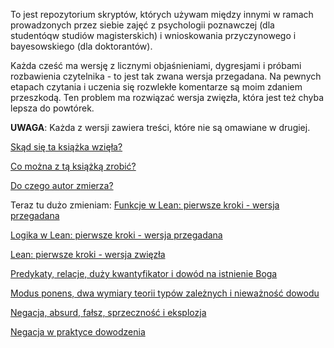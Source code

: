 To jest repozytorium skryptów, których używam między innymi w ramach prowadzonych przez siebie zajęć
z psychologii poznawczej (dla studentóqw studiów magisterskich) i wnioskowania przyczynowego i
bayesowskiego (dla doktorantów).

Każda cześć ma wersję z licznymi objaśnieniami, dygresjami i próbami rozbawienia czytelnika - to
jest tak zwana wersja przegadana. Na pewnych etapach czytania i uczenia się rozwlekłe komentarze są
moim zdaniem przeszkodą. Ten problem ma rozwiązać wersja zwięzła, która jest też chyba lepsza do
powtórek.

**UWAGA**: Każda z wersji zawiera treści, które nie są omawiane w drugiej.

[Skąd się ta książka wzięła?](./rozdzialy/00_Wprowadzenie.md)

[Co można z tą książką zrobić?](./rozdzialy/01_Jak_sie_uczyc.md)

[Do czego autor zmierza?](./rozdzialy/02_Cel.md)

Teraz tu dużo zmieniam: [Funkcje w Lean: pierwsze kroki - wersja przegadana](./rozdzialy/03_Funkcje_w_Lean.md)

[Logika w Lean: pierwsze kroki - wersja przegadana](./02_Logika_w_Lean.md)

[Lean: pierwsze kroki - wersja zwięzła](./01z_Funkcje_i_Logika_w_Lean.md)

[Predykaty, relacje, duży kwantyfikator i dowód na istnienie Boga](./03_Predykaty.md)

[Modus ponens, dwa wymiary teorii typów zależnych i nieważność dowodu](./04_Modus_Ponens_Niewaznosc_Dowodu.md)

[Negacja, absurd, fałsz, sprzeczność i eksplozja](./05_Negacja.md)

[Negacja w praktyce dowodzenia](./051_Negacja_w_praktyce.md)
